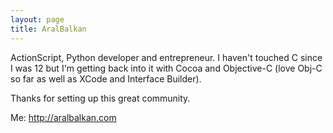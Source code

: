```yaml
---
layout: page
title: AralBalkan
---
```


ActionScript, Python developer and entrepreneur. I haven't touched C since I was 12 but I'm getting back into it with Cocoa and Objective-C (love Obj-C so far as well as XCode and Interface Builder). 

Thanks for setting up this great community.

Me: http://aralbalkan.com

